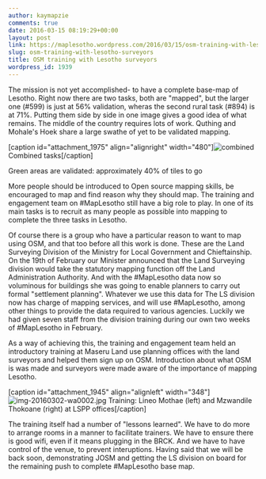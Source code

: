 ```yaml
---
author: kaymapzie
comments: true
date: 2016-03-15 08:19:29+00:00
layout: post
link: https://maplesotho.wordpress.com/2016/03/15/osm-training-with-lesotho-surveyors/
slug: osm-training-with-lesotho-surveyors
title: OSM training with Lesotho surveyors
wordpress_id: 1939
---
```


The mission is not yet accomplished- to have a complete base-map of Lesotho. Right now there are two tasks, both are "mapped", but the larger one (#599) is just at 56% validation, wheras the second rural task (#894) is at 71%. Putting them side by side in one image gives a good idea of what remains. The middle of the country requires lots of work. Quthing and Mohale's Hoek share a large swathe of yet to be validated mapping.

[caption id="attachment_1975" align="alignright" width="480"]![combined](https://maplesotho.files.wordpress.com/2016/03/combined.jpg) Combined tasks[/caption]

Green areas are validated: approximately 40% of tiles to go

More people should be introduced to Open source mapping skills, be encouraged to map and find reason why they should map. The training and engagement team on #MapLesotho still have a big role to play. In one of its main tasks is to recruit as many people as possible into mapping to complete the three tasks in Lesotho.

Of course there is a group who have a particular reason to want to map using OSM, and that too before all this work is done. These are the Land Surveying Division of the Ministry for Local Government and Chieftainship. On the 19th of February our Minister announced that the Land Surveying division would take the statutory mapping function off the Land Administration Authority. And with the #MapLesotho data now so voluminous for buildings she was going to enable planners to carry out formal "settlement planning". Whatever we use this data for The LS division now has charge of mapping services, and will use #MapLesotho, among other things to provide the data required to various agencies. Luckily we had given seven staff from the division training during our own two weeks of #MapLesotho in February.

As a way of achieving this, the training and engagement team held an introductory training at Maseru Land use planning offices with the land surveyors and helped them sign up on OSM. Introduction about what OSM is was made and surveyors were made aware of the importance of mapping Lesotho.

[caption id="attachment_1945" align="alignleft" width="348"]![img-20160302-wa0002.jpg](https://maplesotho.files.wordpress.com/2016/03/img-20160302-wa0002.jpg) Training: Lineo Mothae (left) and Mzwandile Thokoane (right) at LSPP offices[/caption]

The training itself had a number of "lessons learned". We have to do more to arrange rooms in a manner to facilitate trainers. We have to ensure there is good wifi, even if it means plugging in the BRCK. And we have to have control of the venue, to prevent interuptions. Having said that we will be back soon, demonstrating JOSM and getting the LS division on board for the remaining push to complete #MapLesotho base map.


